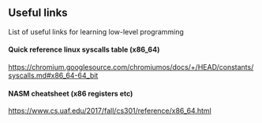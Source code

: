## Useful links

List of useful links for learning low-level programming

#### Quick reference linux syscalls table (x86_64)
https://chromium.googlesource.com/chromiumos/docs/+/HEAD/constants/syscalls.md#x86_64-64_bit

#### NASM cheatsheet (x86 registers etc)
https://www.cs.uaf.edu/2017/fall/cs301/reference/x86_64.html
